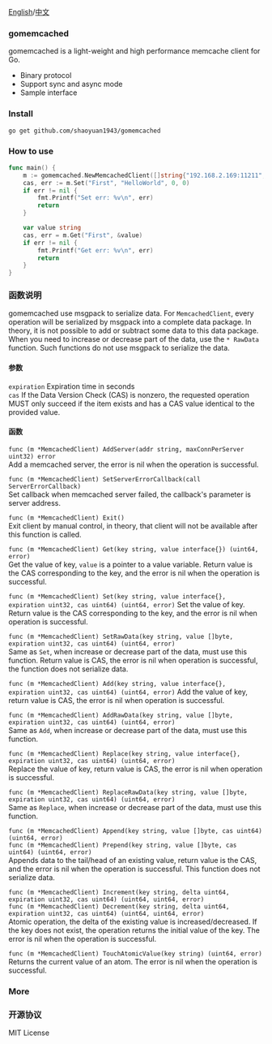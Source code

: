 [English](./README.md)/[中文](./README-zh.md)

### gomemcached
gomemcached is a light-weight and high performance memcache client for Go.   
* Binary protocol  
* Support sync and async mode  
* Sample interface

### Install
```go get github.com/shaoyuan1943/gomemcached```

### How to use
``` go
func main() {
    m := gomemcached.NewMemcachedClient([]string{"192.168.2.169:11211", []string{"192.168.2.169:112120"}})
    cas, err := m.Set("First", "HelloWorld", 0, 0)
    if err != nil {
        fmt.Printf("Set err: %v\n", err)
        return
    }

    var value string
    cas, err = m.Get("First", &value)
    if err != nil {
        fmt.Printf("Get err: %v\n", err)
        return
    }
}
```

### 函数说明
gomemcached use msgpack to serialize data. For `MemcachedClient`, every operation will be serialized by msgpack into a complete data package. In theory, it is not possible to add or subtract some data to this data package. When you need to increase or decrease part of the data, use the `* RawData` function. Such functions do not use msgpack to serialize the data.  

#### 参数
`expiration` Expiration time in seconds  
`cas` If the Data Version Check (CAS) is nonzero, the requested operation MUST only succeed if the item exists and has a CAS value identical to the provided value.  

#### 函数
`func (m *MemcachedClient) AddServer(addr string, maxConnPerServer uint32) error`    
Add a memcached server, the error is nil when the operation is successful.    

`func (m *MemcachedClient) SetServerErrorCallback(call ServerErrorCallback)`    
Set callback when memcached server failed, the callback's parameter is server address.     

`func (m *MemcachedClient) Exit()`    
Exit client by manual control, in theory, that client will not be available after this function is called.    

`func (m *MemcachedClient) Get(key string, value interface{}) (uint64, error)`    
Get the value of key, `value` is a pointer to a value variable. Return value is the CAS corresponding to the key, and the error is nil when the operation is successful.    

`func (m *MemcachedClient) Set(key string, value interface{}, expiration uint32, cas uint64) (uint64, error)`   Set the value of key. Return value is the CAS corresponding to the key, and the error is nil when operation is successful.    

`func (m *MemcachedClient) SetRawData(key string, value []byte, expiration uint32, cas uint64) (uint64, error)`    
Same as `Set`, when increase or decrease part of the data, must use this function. Return value is CAS, the error is nil when operation is successful, the function does not serialize data.    

`func (m *MemcachedClient) Add(key string, value interface{}, expiration uint32, cas uint64) (uint64, error)` Add the value of key, return value is CAS, the error is nil when operation is successful.   

`func (m *MemcachedClient) AddRawData(key string, value []byte, expiration uint32, cas uint64) (uint64, error)`    
Same as `Add`, when increase or decrease part of the data, must use this function.   

`func (m *MemcachedClient) Replace(key string, value interface{}, expiration uint32, cas uint64) (uint64, error)`   
Replace the value of key, return value is CAS, the error is nil when operation is successful.    

`func (m *MemcachedClient) ReplaceRawData(key string, value []byte, expiration uint32, cas uint64) (uint64, error)`    
Same as `Replace`, when increase or decrease part of the data, must use this function.    

`func (m *MemcachedClient) Append(key string, value []byte, cas uint64) (uint64, error)`    
`func (m *MemcachedClient) Prepend(key string, value []byte, cas uint64) (uint64, error)`     
Appends data to the tail/head of an existing value, return value is the CAS, and the error is nil when the operation is successful. This function does not serialize data.    

`func (m *MemcachedClient) Increment(key string, delta uint64, expiration uint32, cas uint64) (uint64, uint64, error)`     
`func (m *MemcachedClient) Decrement(key string, delta uint64, expiration uint32, cas uint64) (uint64, uint64, error)`    
Atomic operation, the delta of the existing value is increased/decreased. If the key does not exist, the operation returns the initial value of the key. The error is nil when the operation is successful.    

`func (m *MemcachedClient) TouchAtomicValue(key string) (uint64, error)`    
Returns the current value of an atom. The error is nil when the operation is successful.    

### More

### 开源协议
MIT License